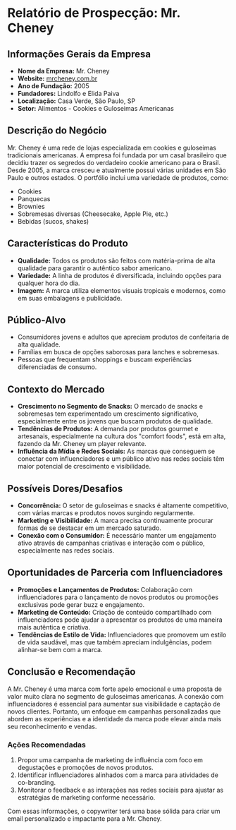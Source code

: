 # Relatório de Prospecção: Mr. Cheney

## Informações Gerais da Empresa
- **Nome da Empresa:** Mr. Cheney
- **Website:** [mrcheney.com.br](http://www.mrcheney.com.br)
- **Ano de Fundação:** 2005
- **Fundadores:** Lindolfo e Elida Paiva
- **Localização:** Casa Verde, São Paulo, SP
- **Setor:** Alimentos - Cookies e Guloseimas Americanas

## Descrição do Negócio
Mr. Cheney é uma rede de lojas especializada em cookies e guloseimas tradicionais americanas. A empresa foi fundada por um casal brasileiro que decidiu trazer os segredos do verdadeiro cookie americano para o Brasil. Desde 2005, a marca cresceu e atualmente possui várias unidades em São Paulo e outros estados. O portfólio inclui uma variedade de produtos, como:
- Cookies
- Panquecas
- Brownies
- Sobremesas diversas (Cheesecake, Apple Pie, etc.)
- Bebidas (sucos, shakes)

## Características do Produto
- **Qualidade:** Todos os produtos são feitos com matéria-prima de alta qualidade para garantir o autêntico sabor americano.
- **Variedade:** A linha de produtos é diversificada, incluindo opções para qualquer hora do dia.
- **Imagem:** A marca utiliza elementos visuais tropicais e modernos, como em suas embalagens e publicidade.

## Público-Alvo
- Consumidores jovens e adultos que apreciam produtos de confeitaria de alta qualidade.
- Famílias em busca de opções saborosas para lanches e sobremesas.
- Pessoas que frequentam shoppings e buscam experiências diferenciadas de consumo.

## Contexto do Mercado
- **Crescimento no Segmento de Snacks:** O mercado de snacks e sobremesas tem experimentado um crescimento significativo, especialmente entre os jovens que buscam produtos de qualidade.
- **Tendências de Produtos:** A demanda por produtos gourmet e artesanais, especialmente na cultura dos "comfort foods", está em alta, fazendo da Mr. Cheney um player relevante.
- **Influência da Mídia e Redes Sociais:** As marcas que conseguem se conectar com influenciadores e um público ativo nas redes sociais têm maior potencial de crescimento e visibilidade.

## Possíveis Dores/Desafios
- **Concorrência:** O setor de guloseimas e snacks é altamente competitivo, com várias marcas e produtos novos surgindo regularmente.
- **Marketing e Visibilidade:** A marca precisa continuamente procurar formas de se destacar em um mercado saturado.
- **Conexão com o Consumidor:** É necessário manter um engajamento ativo através de campanhas criativas e interação com o público, especialmente nas redes sociais.

## Oportunidades de Parceria com Influenciadores
- **Promoções e Lançamentos de Produtos:** Colaboração com influenciadores para o lançamento de novos produtos ou promoções exclusivas pode gerar buzz e engajamento.
- **Marketing de Conteúdo:** Criação de conteúdo compartilhado com influenciadores pode ajudar a apresentar os produtos de uma maneira mais autêntica e criativa.
- **Tendências de Estilo de Vida:** Influenciadores que promovem um estilo de vida saudável, mas que também apreciam indulgências, podem alinhar-se bem com a marca.

## Conclusão e Recomendação
A Mr. Cheney é uma marca com forte apelo emocional e uma proposta de valor muito clara no segmento de guloseimas americanas. A conexão com influenciadores é essencial para aumentar sua visibilidade e captação de novos clientes. Portanto, um enfoque em campanhas personalizadas que abordem as experiências e a identidade da marca pode elevar ainda mais seu reconhecimento e vendas.

### Ações Recomendadas
1. Propor uma campanha de marketing de influência com foco em degustações e promoções de novos produtos.
2. Identificar influenciadores alinhados com a marca para atividades de co-branding.
3. Monitorar o feedback e as interações nas redes sociais para ajustar as estratégias de marketing conforme necessário.

Com essas informações, o copywriter terá uma base sólida para criar um email personalizado e impactante para a Mr. Cheney.